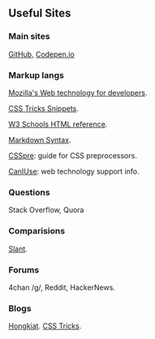 ## Useful Sites

### Main sites
[GitHub](https://github.com/), [Codepen.io](https://codepen.io/)

<!--[Codenvy.io](https://codenvy.io/). [Git & Codenvy](https://codenvy.com/docs/user-guide/git-svn/index.html).-->

### Markup langs
[Mozilla's Web technology for developers](https://developer.mozilla.org/en-US/docs/Web).

[CSS Tricks Snippets](https://css-tricks.com/snippets/css/).

[W3 Schools HTML reference](https://www.w3schools.com/tags/default.asp).

[Markdown Syntax](http://daringfireball.net/projects/markdown/syntax). 

[CSSpre](https://csspre.com/): guide for CSS preprocessors. 

[CanIUse](https://caniuse.com/): web technology support info. 

### Questions
Stack Overflow, Quora

### Comparisions
[Slant](https://www.slant.co/).

### Forums
4chan /g/, Reddit, HackerNews. 

### Blogs
[Hongkiat](http://www.hongkiat.com/blog/). [CSS Tricks](https://css-tricks.com).


